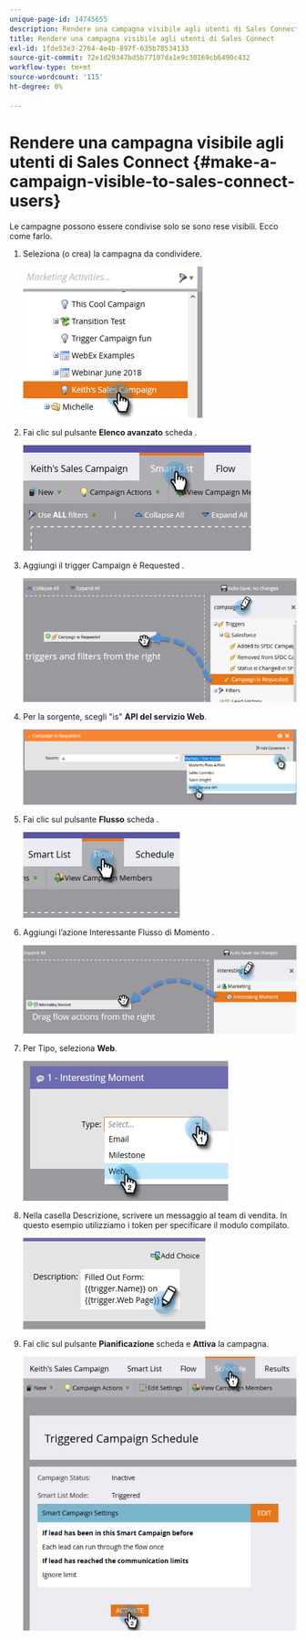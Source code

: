 ```yaml
---
unique-page-id: 14745655
description: Rendere una campagna visibile agli utenti di Sales Connect - Marketo Docs - Documentazione del prodotto
title: Rendere una campagna visibile agli utenti di Sales Connect
exl-id: 1fde53e3-2764-4e4b-897f-635b78534133
source-git-commit: 72e1d29347bd5b77107da1e9c30169cb6490c432
workflow-type: tm+mt
source-wordcount: '115'
ht-degree: 0%

---
```


# Rendere una campagna visibile agli utenti di Sales Connect {#make-a-campaign-visible-to-sales-connect-users}

Le campagne possono essere condivise solo se sono rese visibili. Ecco come farlo.

1. Seleziona (o crea) la campagna da condividere.

   ![](assets/one.png)

1. Fai clic sul pulsante **Elenco avanzato** scheda .

   ![](assets/two.png)

1. Aggiungi il trigger Campaign è Requested .

   ![](assets/three.png)

1. Per la sorgente, scegli &quot;is&quot; **API del servizio Web**.

   ![](assets/4.png)

1. Fai clic sul pulsante **Flusso** scheda .

   ![](assets/five.png)

1. Aggiungi l’azione Interessante Flusso di Momento .

   ![](assets/six.png)

1. Per Tipo, seleziona **Web**.

   ![](assets/seven.png)

1. Nella casella Descrizione, scrivere un messaggio al team di vendita. In questo esempio utilizziamo i token per specificare il modulo compilato.

   ![](assets/eight.png)

1. Fai clic sul pulsante **Pianificazione** scheda e **Attiva** la campagna.

   ![](assets/nine.png)
